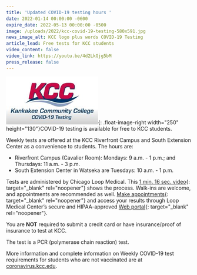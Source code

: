 ```yaml
---
title: 'Updated COVID-19 testing hours '
date: 2022-01-14 00:00:00 -0600
expire_date: 2022-05-13 00:00:00 -0500
image: /uploads/2022/kcc-covid-19-testing-580x591.jpg
news_image_alt: KCC logo plus words COVID-19 Testing
article_lead: Free tests for KCC students
video_content: false
video_link: https://youtu.be/4d2LkGjg5bM
press_release: false
---
```

![](/uploads/2022/kcc-covid-19-testing250x130.jpg){: .float-image-right width="250" height="130"}COVID-19 testing is available for free to KCC students.

Weekly tests are offered at the KCC Riverfront Campus and South Extension Center as a convenience to students. The hours are:

* Riverfront Campus (Cavalier Room): Mondays: 9 a.m. - 1 p.m.; and Thursdays: 11 a.m. - 3 p.m.
* South Extension Center in Watseka are Tuesdays: 10 a.m. - 1 p.m.

Tests are administered by Chicago Loop Medical. This [1 min. 16 sec. video](https://youtu.be/6mB6fbRsxGM){: target="_blank" rel="noopener"} shows the process. Walk-ins are welcome, and appointments are recommended as well. [Make appointments](https://loop.labsvc.net/patientportal/index.html?kcc){: target="_blank" rel="noopener"} and access your results through Loop Medical Center’s secure and HIPAA-approved [Web portal](https://loop.labsvc.net/patientportal/index.html?kcc){: target="_blank" rel="noopener"}.

You are **NOT** required to submit a credit card or have insurance/proof of insurance to test at KCC.

The test is a PCR (polymerase chain reaction) test.

More information and complete information on Weekly COVID-19 test requirements for students who are not vaccinated are at [coronavirus.kcc.edu](https://coronavirus.kcc.edu/).
